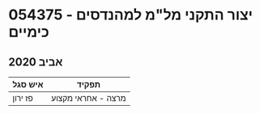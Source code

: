 # 054375 - יצור התקני מל"מ למהנדסים כימיים

## אביב 2020

| איש סגל | תפקיד |
| ---- | ---- |
| פז ירון | מרצה - אחראי מקצוע |

